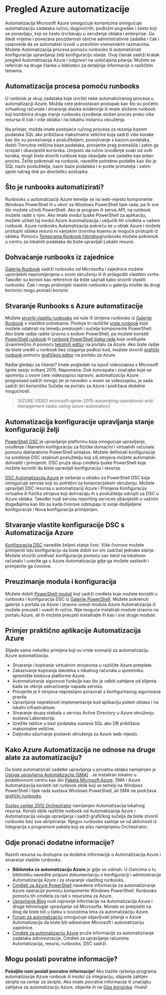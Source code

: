 <properties
    pageTitle="Što je Azure Automatizacija | Microsoft Azure"
    description="Saznajte koje vrijednost omogućuje automatizaciju Azure te Saznajte odgovore na najčešća pitanja da bi vam mogli početi s radom u stvaranju, pomoću runbooks i DSC Automatizacija Azure."
    services="automation"
    documentationCenter=""
    authors="mgoedtel"
    manager="jwhit"
    editor=""
    keywords="što je Automatizacija, azure Automatizacija, Primjeri azure Automatizacija"/>
<tags
    ms.service="automation"
    ms.workload="tbd"
    ms.tgt_pltfrm="na"
    ms.devlang="na"
    ms.topic="get-started-article" 
    ms.date="05/10/2016"
    ms.author="magoedte;bwren"/>

# <a name="azure-automation-overview"></a>Pregled Azure automatizacije

Automatizacija Microsoft Azure omogućuje korisnicima omogućuje automatizaciju zadataka ručno, dugoročnih, podložni pogreške i često koji se ponavljaju, koji se često izvršavaju u okruženje oblaka i enterprise. Ga štedi vrijeme i povećava pouzdanosti obične administrativne zadatke i čak i rasporede da se automatski izvodi u pravilnim vremenskim razmacima. Možete Automatizacija procesa pomoću runbooks ili automatizirati konfiguracije upravljanja želji konfiguraciju stanje. Ovaj članak sadrži kratak pregled Automatizacija Azure i odgovori na uobičajena pitanja. Možete se referirati na druge članke u biblioteci za detaljnije informacije o različitim temama.


## <a name="automating-processes-with-runbooks"></a>Automatizacija procesa pomoću runbooks

U runbook je skup zadataka koje izvršiti neke automatiziranog procesa u automatizaciji Azure. Možda ćete jednostavan postupak kao što su početni virtualnog računala i stvaranje stavka evidencije ili imate složene runbook koji kombinira druge manje runbooks izvođenje složen proces preko više resursa ili čak i više oblaka i na lokalnu instancu okruženja.  

Na primjer, možda imate postojeće ručnog procesa za rezanja bazom podataka SQL ako približava maksimalne veličine koja sadrži više korake kao što su povezivanja s poslužiteljem, povezivanje s bazom podataka, dobiti Trenutna veličina baze podataka, provjerite prag premašila i zatim ga izrezati i obavijestili korisnika. Umjesto da ručno izvođenje svaki od ovih koraka, mogli biste stvoriti runbook koje obavljate sve zadatke kao jedan proces. Želite pokrenuti na runbook, navedite potrebne podatke kao što je SQL naziv poslužitelja, naziv baze podataka i e-pošte primatelja i zatim sjesti natrag dok po dovršetku postupka. 


## <a name="what-can-runbooks-automate"></a>Što je runbooks automatizirati?

Runbooks u automatizaciji Azure temelje se na web-mjesto komponente Windows PowerShell ili u okvir za Windows PowerShell tijek rada, pa ih sve što možete učiniti PowerShell. Ako je program ili servis API, na runbook možete raditi s njim. Ako imate modul ljuske PowerShell za aplikaciju, možete učitati taj modul Azure Automatizacija i uključiti tih cmdleta u vašem runbook. Azure runbooks Automatizacija pokreću se u oblak Azure i možete pristupiti oblaka resursi ni vanjskim izvorima kojemu je moguće pristupiti iz oblaka. Pomoću [Tempiranja Runbook hibridnog](automation-hybrid-runbook-worker.md)runbooks možete pokrenuti u centru za lokalnih podataka da biste upravljali Lokalni resursi. 


## <a name="getting-runbooks-from-the-community"></a>Dohvaćanje runbooks iz zajednice

[Galerija Runbook](automation-runbook-gallery.md#runbooks-in-runbook-gallery) sadrži runbooks od Microsofta i zajednice možete upotrijebiti nepromijenjena u svom okruženju ili ih prilagoditi vlastitim svrhe. Također su korisni kao reference da biste saznali kako stvoriti vlastiti runbooks. Čak i mogu pridonijeti vlastite runbooks u galeriju mislite da drugi korisnici mogu pronaći korisne. 


## <a name="creating-runbooks-with-azure-automation"></a>Stvaranje Runbooks s Azure automatizacije 

Možete [stvoriti vlastitu runbooks](automation-creating-importing-runbook.md) od nule ili izmjena runbooks iz [Galerije Runbook](http://msdn.microsoft.com/library/azure/dn781422.aspx) s vlastitim potrebama. Postoje tri različite [vrste runbook](automation-runbook-types.md) koje možete odabrati na temelju preduvjeti i sučelje komponente PowerShell. Ako biste radije radite izravno s kodom PowerShell, pa možete koristiti [PowerShell runbook](automation-runbook-types.md#powershell-runbooks) ili [runbook PowerShell tijeka rada](automation-runbook-types.md#powershell-workflow-runbooks) koje uređujete izvanmrežno ili pomoću [tekstnih editor](http://msdn.microsoft.com/library/azure/dn879137.aspx) na portalu za Azure. Ako biste radije da biste uredili u runbook bez izlaganja podlozi kod, možete stvoriti [grafički runbook](automation-runbook-types.md#graphical-runbooks) pomoću [grafičkog editor](automation-graphical-authoring-intro.md) na portalu za Azure. 

Radije gledaju za čitanje? Imate pogledati na ispod videozapisa s Microsoft Ignite sesiju svibanj 2015. Napomena: Dok koncepata i značajke koje se spominju u ovom ćete videozapisu ispravni, automatizacija Azure progressed sadrži mnogo jer je naveden u ovom se videozapisu, je sada sadrži širi korisničko Sučelje na portalu za Azure i podržava dodatne mogućnosti.

> [AZURE.VIDEO microsoft-ignite-2015-automating-operational-and-management-tasks-using-azure-automation]


## <a name="automating-configuration-management-with-desired-state-configuration"></a>Automatizacija konfiguracije upravljanja stanje konfiguraciji želji 

[PowerShell DSC](https://technet.microsoft.com/library/dn249912.aspx) je upravljanje platformu koja omogućuje upravljanje, uvođenje i Nametni konfiguraciju za fizičke domaćini i virtualnih računala pomoću deklarativno PowerShell sintakse. Možete definirati konfiguracije na središnje DSC istaknuti poslužitelju koji cilj strojeva možete automatski dohvatiti i primijeniti. DSC pruža skup cmdleta ljuske PowerShell koje možete koristiti da biste upravljali konfiguraciju i resursa.  

[DSC Automatizacija Azure](automation-dsc-overview.md) je rješenje u oblaku za PowerShell DSC koja omogućuje servise koji su potrebni za korporacijskom okruženju.  Možete upravljati DSC resursa u automatizaciji Azure i Primjena Konfiguracija virtualne ili fizička strojeva koji dohvaćaju ih s poslužitelja odvojiti za DSC u Azure oblaka.  Također nudi servisu reporting services obavijestili o važnim događajima kao što su kada čvorove odstupaju iz svoje dodijeljene konfiguracije i Nova konfiguracija primijenjen. 


## <a name="creating-your-own-dsc-configurations-with-azure-automation"></a>Stvaranje vlastite konfiguracije DSC s Automatizacija Azure

[Konfiguracija DSC](automation-dsc-overview.md#azure-automation-dsc-terms) navedite željeni stanje čvor.  Više čvorove možete primijeniti istu konfiguraciju da biste dobili svi oni zadržali jednake stanje.  Možete stvoriti uređivač konfiguracije pomoću sav tekst na lokalnom računalu i uvezite ga u Azure Automatizacija gdje ga možete sastaviti i primijenite ga čvorove.


## <a name="getting-modules-and-configurations"></a>Preuzimanje modula i konfiguracija 

Možete dobiti [PowerShell moduli](automation-runbook-gallery.md#modules-in-powershell-gallery) koji sadrži cmdleta koje možete koristiti u runbooks i konfiguracija DSC iz [Galerije PowerShell](http://www.powershellgallery.com/). Možete pokrenuti galerije s portala za Azure i izravno uvesti modula Azure Automatizacija ili možete preuzeti i uvesti ih ručno. Nije moguće instalirati module izravno na portalu Azure, ali ih možete preuzeti instalirajte ih kao i sve druge module. 


## <a name="example-practical-applications-of-azure-automation"></a>Primjer praktično aplikacije Automatizacija Azure 

Slijede samo nekoliko primjera koji su vrste scenariji za automatizaciju Azure automatizaciju. 

* Stvaranje i kopiranje virtualnim strojevima u različite Azure pretplate. 
* Zakazivanje kopiranja datoteka s lokalnog računala u spremniku spremište blobova platforme Azure. 
* Automatiziranje sigurnost funkcije kao što je odbiti zahtjeve od klijenta kada se otkrije uskraćivanje napada servisa. 
* Provjerite je li strojeva neprestano poravnali s konfiguriranog sigurnosna pravila.
* Upravljanje neprekinuti implementacije kod aplikaciju putem oblaka i na lokalni infrastrukture. 
* Stvaranje skupa stabala u servisu Active Directory u Azure okruženju sustava Laboratorija. 
* Izrežite tablice u bazi podataka sustava SQL ako DB približava maksimalne veličine. 
* Daljinsko ažuriranje postavki okruženja za Azure web-mjesto. 


## <a name="how-does-azure-automation-relate-to-other-automation-tools"></a>Kako Azure Automatizacija ne odnose na druge alate za automatizaciju?

Da biste automatizirali zadatke upravljanja u privatnu oblaka namijenjen je [Usluga upravljanja Automatizacija (SMA)](http://technet.microsoft.com/library/dn469260.aspx) . Je instaliran lokalno u podatkovnom centru kao dio [Paketa Microsoft Azure](https://www.microsoft.com/en-us/server-cloud/). SMA i Azure Automatizacija koristiti isti runbook oblik koji se temelji na Windows PowerShell i tijek rada sustava Windows PowerShell, ali SMA ne podržava [grafički runbooks](automation-graphical-authoring-intro.md).  

[Sustav centar 2012 Orchestrator](http://technet.microsoft.com/library/hh237242.aspx) namijenjen Automatizacija lokalnog resursa. Koristi oblik različite runbook od Automatizacija Azure i Automatizacija usluga upravljanja i sadrži grafičkog sučelja da biste stvorili runbooks bez sve skriptiranje. Njegov runbooks sastoje se od aktivnosti iz Integracija s programom paketa koji se pišu namijenjenu Orchestrator. 


## <a name="where-can-i-get-more-information"></a>Gdje pronaći dodatne informacije? 

Raznih resursa su dostupne za dodatne informacije o Automatizacija Azure i stvaranje vlastite runbooks. 

* **Biblioteka za automatizaciju Azure** je gdje se odmah. U člancima u tu biblioteku navedite potpuni dokumentaciju o konfiguraciji i administracije Automatizacija Azure i za stvaranje vlastitog runbooks. 
* [Cmdleti za Azure PowerShell](http://msdn.microsoft.com/library/jj156055.aspx) navedene informacije za automatiziranje Azure operacije pomoću komponente Windows PowerShell. Runbooks pomoću tih cmdleta za rad s resursima za Azure. 
* [Upravljanje Blog](https://azure.microsoft.com/blog/tag/azure-automation/) nudi najnovije informacije na Automatizacija Azure i druge tehnologije upravljanje od Microsofta. Morate se pretplatiti na blog da biste bili u tijeku s novostima tima za automatizaciju Azure. 
* [Forum za automatizaciju](http://go.microsoft.com/fwlink/p/?LinkId=390561) omogućuje objavljivati pitanja o Azure Automatizacija da biste biti adresirane Microsoft i automatizaciju zajednice. 
* [Cmdleti za automatizaciju Azure](https://msdn.microsoft.com/library/mt244122.aspx) pruža informacije za automatiziranje zadataka administracije. Cmdleti za upravljanje računima Automatizacija, resursi, runbooks, DSC sadrži.


## <a name="can-i-provide-feedback"></a>Mogu poslati povratne informacije? 

**Pošaljite nam poslali povratne informacije!** Ako tražite rješenja programa automatizacije Azure runbook ili modul za integraciju, objavite zahtjev skripte na centar za skripte. Ako imate povratne informacije ili značajku zahtjeva za automatizaciju Azure, objavite ih na [Glas korisnika](http://feedback.windowsazure.com/forums/34192--general-feedback). Hvala! 


